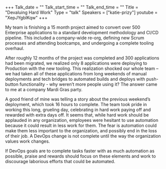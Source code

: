 +++
Talk_date = ""
Talk_start_time = ""
Talk_end_time = ""
Title = "Devaluing Hard Work"
Type = "talk"
Speakers = ["katie-prizy"]
youtube = "XepJYgblKqw"
+++

My team is finishing a 15 month project aimed to convert over 500 Enterprise applications to a standard development methodology and CI/CD pipeline. This included a company-wide re-org, defining new Scrum processes and attending bootcamps, and undergoing a complete tooling overhaul.

After roughly 12 months of the project was completed and 300 applications had been migrated, we realized only 8 applications were deploying to Production with the new tooling. This realization shocked our whole team – we had taken all of these applications from long weekends of manual deployments and tech bridges to automated builds and deploys with push-button functionality - why weren’t more people using it? The answer came to me at a company Mardi Gras party.

A good friend of mine was telling a story about the previous weekend’s deployment, which took 16 hours to complete. The team took pride in working this long, grueling day, celebrating in hard work paying off and rewarded with extra days off. It seems that, while hard work should be applauded in any organization, employees were hesitant to use automation because it could result in less work for them. The fear is automation could make them less important to the organization, and possibly end in the loss of their job. A DevOps change is not complete until the way the organization values work changes.

If DevOps goals are to complete tasks faster with as much automation as possible, praise and rewards should focus on these elements and work to discourage laborious efforts that could be automated.
